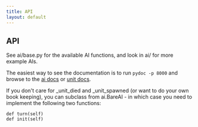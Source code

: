 ```yaml
---
title: API
layout: default
---
```


## API

See ai/base.py for the available AI functions, and look in ai/ for more
example AIs.

The easiest way to see the documentation is to run `pydoc -p 8000` and browse
to the [ai docs][1] or [unit docs][2].

If you don't care for _unit_died and _unit_spawned (or want to do your own
book keeping), you can subclass from ai.BareAI - in which case you need to
implement the following two functions:

    
    
    def turn(self)
    def init(self)
      

   [1]: http://localhost:8000/ai.base.html
   [2]: http://localhost:8000/unit.html

